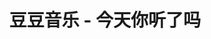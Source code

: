 ---
description: 定期推出一首歌供欣赏。
layout: post
results:
- primaryGenreName: Music
  version: '1.0'
  artworkUrl100: http://a35.phobos.apple.com/us/r1000/034/Purple6/v4/64/af/01/64af017e-8fdc-364d-4e64-40ea8e930bec/mzl.bkcdroii.png
  trackViewUrl: https://itunes.apple.com/cn/app/dou-dou-yin-le-jin-tian-ni/id683246604?mt=8&uo=4
  artworkUrl60: http://a718.phobos.apple.com/us/r1000/017/Purple/v4/c0/16/1c/c0161cae-bcc9-f1c3-4ae5-675755c6a3c3/icon.png
  userRatingCountForCurrentVersion: 9
  sellerName: Shuyi Yu
  supportedDevices:
  - iPhone5
  - iPodTouchFifthGen
  - iPodTouchThirdGen
  - iPadFourthGen4G
  - iPad3G
  - iPhone4
  - iPhone4S
  - iPhone-3GS
  - iPadMini4G
  - iPadMini
  - iPadWifi
  - iPad2Wifi
  - iPadThirdGen4G
  - iPad23G
  - iPodTouchourthGen
  - iPadFourthGen
  - iPadThirdGen
  genres:
  - 音乐
  - 生活
  trackName: 豆豆音乐 - 今天你听了吗
  description: '寻觅让你流连忘返的歌曲，听豆豆音乐。

    观阅音乐时代的风尚潮流，看豆豆音乐。

    与好朋友分享喜欢的声音，用豆豆音乐。

    结交对歌曲有共鸣的知己，来豆豆音乐。

    豆豆音乐，低调来袭!

    产品由豆豆iOS团队精心设计.

    首创图,文,音的完美结合,每一首都带给你全新的认知和感悟!

    通过第一期的音乐,零距离接触豆豆团队,希望得到豆粉的支持和鼓励!'
  price: 0
  trackId: 683246604
  releaseDate: '2013-08-26T04:33:30Z'
  screenshotUrls:
  - http://a2.mzstatic.com/us/r30/Purple/v4/d3/ab/70/d3ab709d-6c55-adf6-a1f4-49692d2d2c4a/screen1136x1136.jpeg
  - http://a3.mzstatic.com/us/r30/Purple/v4/f6/91/ef/f691ef2e-f9df-e64f-c5eb-55da8c739641/screen1136x1136.jpeg
  - http://a3.mzstatic.com/us/r30/Purple4/v4/dc/8d/45/dc8d455f-3350-fdba-7b70-6d669e193f26/screen1136x1136.jpeg
  - http://a3.mzstatic.com/us/r30/Purple/v4/c1/78/e8/c178e81e-1612-12dc-2cd9-0dff4fd8b890/screen1136x1136.jpeg
  - http://a5.mzstatic.com/us/r30/Purple4/v4/a6/84/6f/a6846f5e-dc47-4f1b-0cd9-58d2c343cef0/screen1136x1136.jpeg
  artistViewUrl: https://itunes.apple.com/cn/artist/shuyi-yu/id668547356?uo=4
  primaryGenreId: 6011
  userRatingCount: 9
  averageUserRatingForCurrentVersion: 5
  kind: software
  fileSizeBytes: '8097180'
  bundleId: com.yushuyi.FEMusicBox
  sellerUrl: http://blog.csdn.net/ysy441088327
  trackContentRating: 4+
  artistName: Shuyi Yu
  trackCensoredName: 豆豆音乐 - 今天你听了吗
  isGameCenterEnabled: false
  contentAdvisoryRating: 4+
  languageCodesISO2A:
  - AR
  - CS
  - DA
  - NL
  - EN
  - FR
  - DE
  - IT
  - JA
  - KO
  - PL
  - PT
  - RO
  - RU
  - ZH
  - SK
  - SL
  - ES
  - SV
  - TH
  - ZH
  - TR
  - UK
  averageUserRating: 5
  features: &a []
  wrapperType: software
  artworkUrl512: http://a35.phobos.apple.com/us/r1000/034/Purple6/v4/64/af/01/64af017e-8fdc-364d-4e64-40ea8e930bec/mzl.bkcdroii.png
  formattedPrice: 免费
  artistId: 668547356
  genreIds:
  - '6011'
  - '6012'
  currency: CNY
  ipadScreenshotUrls: *a
category: 音乐
tags: tag1
resultCount: 1
title: 豆豆音乐 - 今天你听了吗

---